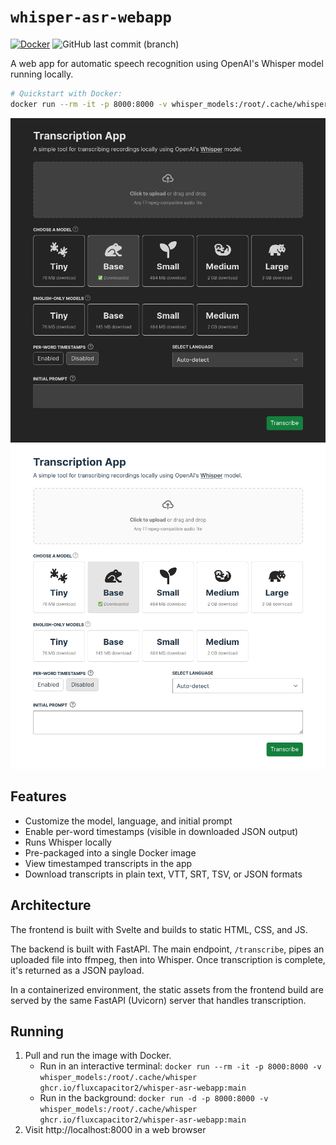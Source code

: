 # `whisper-asr-webapp`

[![Docker](https://github.com/FluxCapacitor2/whisper-asr-webapp/actions/workflows/docker.yml/badge.svg)](https://github.com/FluxCapacitor2/whisper-asr-webapp/actions/workflows/docker.yml)
![GitHub last commit (branch)](https://img.shields.io/github/last-commit/FluxCapacitor2/whisper-asr-webapp/main)

A web app for automatic speech recognition using OpenAI's Whisper model running locally.

```sh
# Quickstart with Docker:
docker run --rm -it -p 8000:8000 -v whisper_models:/root/.cache/whisper ghcr.io/fluxcapacitor2/whisper-asr-webapp:main
```

![](/.github/readme_images/app_dark.png#gh-dark-mode-only)
![](/.github/readme_images/app_light.png#gh-light-mode-only)

## Features

- Customize the model, language, and initial prompt
- Enable per-word timestamps (visible in downloaded JSON output)
- Runs Whisper locally
- Pre-packaged into a single Docker image
- View timestamped transcripts in the app
- Download transcripts in plain text, VTT, SRT, TSV, or JSON formats

## Architecture

The frontend is built with Svelte and builds to static HTML, CSS, and JS.

The backend is built with FastAPI. The main endpoint, `/transcribe`, pipes an uploaded file into ffmpeg, then into Whisper. Once transcription is complete, it's returned as a JSON payload.

In a containerized environment, the static assets from the frontend build are served by the same FastAPI (Uvicorn) server that handles transcription.

## Running

1. Pull and run the image with Docker.
   - Run in an interactive terminal: `docker run --rm -it -p 8000:8000 -v whisper_models:/root/.cache/whisper ghcr.io/fluxcapacitor2/whisper-asr-webapp:main`
   - Run in the background: `docker run -d -p 8000:8000 -v whisper_models:/root/.cache/whisper ghcr.io/fluxcapacitor2/whisper-asr-webapp:main`
2. Visit http://localhost:8000 in a web browser
